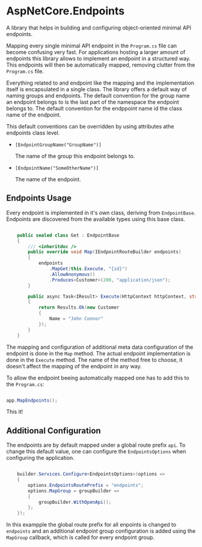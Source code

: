 # AspNetCore.Endpoints

A library that helps in building and configuring object-oriented minimal API endpoints.

Mapping every single minimal API endpoint in the ```Program.cs``` file can become 
confusing very fast. For applications hosting a larger amount of endpoints this 
library allows to implement an endpoint in a structured way. This endpoints will
then be automatically mapped, removing clutter from the ```Program.cs``` file.

Everything related to and endpoint like the mapping and the implementation itself
is encapsulated in a single class. The library offers a default way of naming groups
and endpoints. The default convention for the group name an endpoint belongs to is
the last part of the namespace the endpoint belongs to. The default convention for
the endppoint name id the class name of the endpoint.

This default conventions can be overridden by using attributes athe endpoints class level.

- ```[EndpointGroupName("GroupName")]```
    
    The name of the group this endpoint belongs to.

- ```[EndpointName("SomeOtherName")]```

    The name of the endpoint.

## Endpoints Usage

Every endpoint is implemented in it's own class, deriving from ```EndpointBase```. 
Endpoints are discovered from the available types using this base class.

```C#

	public sealed class Get : EndpointBase
	{
		/// <inheritdoc />
		public override void Map(IEndpointRouteBuilder endpoints)
		{
			endpoints
				.MapGet(this.Execute, "{id}")
				.AllowAnonymous()
				.Produces<Customer>(200, "application/json");
		}

		public async Task<IResult> Execute(HttpContext httpContext, string id)
		{
			return Results.Ok(new Customer
			{
				Name = "John Connor"
			});
		}
	}

```

The mapping and configuration of additional meta data configuration of the endpoint is done 
in the ```Map``` method. The actual endpoint implementation is done in the ```Execute``` method.
The name of the method free to choose, it doesn't affect the mapping of the endpoint in any way.

To allow the endpoint beeing automatically mapped one has to add this to the ```Program.cs```:

```C#

app.MapEndpoints();

```

This it!

## Additional Configuration

The endpoints are by default mapped under a global route prefix ```api```. To change this
default value, one can configure the ```EndpointsOptions``` when configuring the application.

```C#

	builder.Services.Configure<EndpointsOptions>(options =>
	{
		options.EndpointsRoutePrefix = "endpoints";
		options.MapGroup = groupBuilder =>
		{
			groupBuilder.WithOpenApi();
		};
	});

```

In this exampple the global route prefix for all enpoints is changed to ```endpoints``` and
an additional endpoint group configuration is added using the ```MapGroup``` callback,
which is called for every endpoint group.
